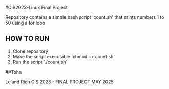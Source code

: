 #CIS2023-Linux Final Project

Repository contains a simple bash script 'count.sh' that prints numbers 1 to 50 using a for loop

## HOW TO RUN

1. Clone repository
2. Make the script executable 'chmod +x count.sh'
3. Run the script './count.sh'

##Tohn

Leland Rich
CIS 2023 - FINAL PROJECT
MAY 2025
